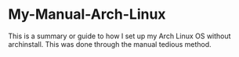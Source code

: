# My-Manual-Arch-Linux
This is a summary or guide to how I set up my Arch Linux OS without archinstall. This was done through the manual tedious method.
